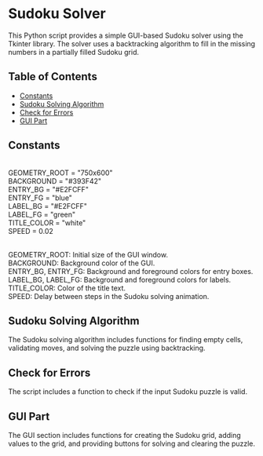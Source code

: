 # Sudoku Solver

This Python script provides a simple GUI-based Sudoku solver using the Tkinter library. The solver uses a backtracking algorithm to fill in the missing numbers in a partially filled Sudoku grid.

## Table of Contents
- [Constants](#constants)
- [Sudoku Solving Algorithm](#sudoku-solving-algorithm)
- [Check for Errors](#check-for-errors)
- [GUI Part](#gui-part)

## Constants

<br>GEOMETRY_ROOT = "750x600"
<br>BACKGROUND = "#393F42"
<br>ENTRY_BG = "#E2FCFF"
<br>ENTRY_FG = "blue"
<br>LABEL_BG = "#E2FCFF"
<br>LABEL_FG = "green"
<br>TITLE_COLOR = "white"
<br>SPEED = 0.02

<br>GEOMETRY_ROOT: Initial size of the GUI window.
<br>BACKGROUND: Background color of the GUI.
<br>ENTRY_BG, ENTRY_FG: Background and foreground colors for entry boxes.
<br>LABEL_BG, LABEL_FG: Background and foreground colors for labels.
<br>TITLE_COLOR: Color of the title text.
<br>SPEED: Delay between steps in the Sudoku solving animation.

## Sudoku Solving Algorithm
The Sudoku solving algorithm includes functions for finding empty cells, validating moves, and solving the puzzle using backtracking.

## Check for Errors
The script includes a function to check if the input Sudoku puzzle is valid.

## GUI Part
The GUI section includes functions for creating the Sudoku grid, adding values to the grid, and providing buttons for solving and clearing the puzzle.